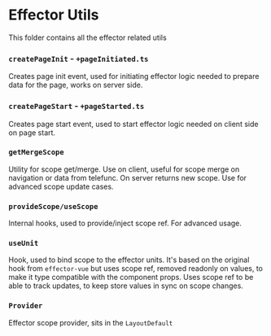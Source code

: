 # Effector Utils

This folder contains all the effector related utils

### `createPageInit` - `+pageInitiated.ts`

Creates page init event, used for initiating effector logic needed to prepare data for the page, works on server side.

### `createPageStart` - `+pageStarted.ts`

Creates page start event, used to start effector logic needed on client side on page start.

### `getMergeScope`

Utility for scope get/merge. Use on client, useful for scope merge on navigation or data from telefunc. On server returns new scope.
Use for advanced scope update cases.

### `provideScope/useScope`

Internal hooks, used to provide/inject scope ref. For advanced usage.

### `useUnit`

Hook, used to bind scope to the effector units. It's based on the original hook from `effector-vue` but uses scope ref, removed readonly on values, to make it type compatible with the component props. Uses scope ref to be able to track updates, to keep store values in sync on scope changes.

### `Provider`

Effector scope provider, sits in the `LayoutDefault`
